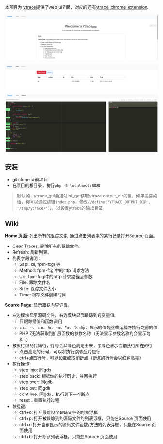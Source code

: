 本项目为 [ytrace](https://github.com/yangxikun/ytrace)提供了web ui界面，对应的还有[ytrace_chrome_extension](https://github.com/yangxikun/ytrace_chrome_extension).

![](img/index.png)

![](img/home.png)

![](img/source.png)

## 安装
* git clone 当前项目
* 在项目的根目录，执行`php -S localhost:8088`

> 默认的，ytrace_gui会通过ini_get获取ytrace.output_dir的值。如果需要的话，你可以通过编辑`index.php`，修改`//define('YTRACE_OUTPUT_DIR', '/tmp/ytrace/');`，以设置ytrace的输出目录。

## Wiki
__Home 页面__: 列出所有的跟踪文件, 通过点击列表中的某行记录打开Source 页面。
+ Clear Traces: 删除所有的跟踪文件。
+ Refresh: 刷新列表。
+ 列表字段说明：
  - Sapi: cli, fpm-fcgi 等
  - Method: fpm-fcgi中的http 请求方法
  - Uri: fpm-fcgi中的http 请求路径及参数
  - File: 跟踪文件名
  - Size: 跟踪文件大小
  - Time: 跟踪文件创建时间

__Source Page__: 显示跟踪内容详情。
+ 左边模块显示源码文件，右边模块显示跟踪到的变量值。
  - 只跟踪赋值和函数调用
  - ++、--、+=、/=、-=、*=、%=等，显示的值是这些运算符执行之前的值
  - PHP 7无法获取到扩展函数的参数名称（无法显示参数名称的会显示为$...）
+ 被执行过的代码行，行号会以绿色高亮出来，深绿色表示当前执行所在的行
  - 点击高亮的行号，可以将执行跳转至对应行
  - ctrl+点击行号，可以设置或取消断点（断点的行号会以红色高亮）
+ 执行操作:
  - step into: 同gdb
  - step back: 根据你的执行历史，往回执行
  - step over: 同gdb
  - step out: 同gdb
  - continue: 同gdb，执行到下一个断点
  - reset：重置执行过程
+ 快捷键:
  - ctrl+o: 打开最新10个跟踪文件的列表浮框
  - ctrl+p: 打开被跟踪到的源码文件的列表浮框，只能在Source 页面使用
  - ctrl+r: 打开当前显示的源码文件函数/方法的列表浮框，只能在Source 页面使用
  - ctrl+b: 打开断点列表浮框，只能在Source 页面使用
